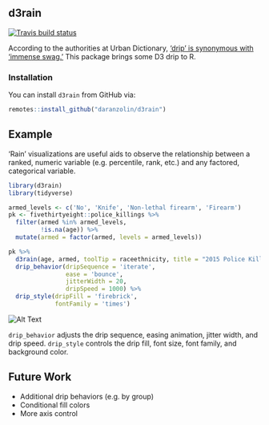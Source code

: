 
<!-- README.md is generated from README.Rmd. Please edit that file -->

## d3rain

[![Travis build
status](https://travis-ci.org/daranzolin/d3rain.svg?branch=master)](https://travis-ci.org/daranzolin/d3rain)

According to the authorities at Urban Dictionary, [‘drip’ is synonymous
with ‘immense
swag.’](https://www.urbandictionary.com/define.php?term=Drip) This
package brings some D3 drip to R.

### Installation

You can install `d3rain` from GitHub via:

``` r
remotes::install_github("daranzolin/d3rain")
```

## Example

‘Rain’ visualizations are useful aids to observe the relationship
between a ranked, numeric variable (e.g. percentile, rank, etc.) and any
factored, categorical variable.

``` r
library(d3rain)
library(tidyverse)

armed_levels <- c('No', 'Knife', 'Non-lethal firearm', 'Firearm')
pk <- fivethirtyeight::police_killings %>% 
  filter(armed %in% armed_levels,
         !is.na(age)) %>% 
  mutate(armed = factor(armed, levels = armed_levels)) 

pk %>% 
  d3rain(age, armed, toolTip = raceethnicity, title = "2015 Police Killings by Age, Armed Status") %>% 
  drip_behavior(dripSequence = 'iterate',
                ease = 'bounce',
                jitterWidth = 20,
                dripSpeed = 1000) %>% 
  drip_style(dripFill = 'firebrick',
             fontFamily = 'times')
```

![Alt
Text](https://raw.githubusercontent.com/daranzolin/d3rain/master/inst/img/d3raingif.gif)

`drip_behavior` adjusts the drip sequence, easing animation, jitter
width, and drip speed. `drip_style` controls the drip fill, font size,
font family, and background color.

## Future Work

  - Additional drip behaviors (e.g. by group)
  - Conditional fill colors
  - More axis control
